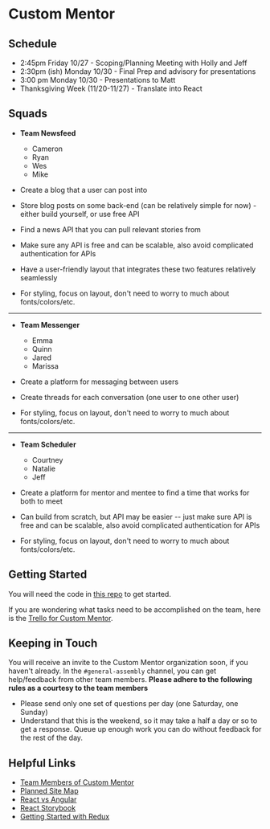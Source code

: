 # Custom Mentor

## Schedule

- 2:45pm Friday 10/27 - Scoping/Planning Meeting with Holly and Jeff
- 2:30pm (ish) Monday 10/30 - Final Prep and advisory for presentations
- 3:00 pm Monday 10/30 - Presentations to Matt
- Thanksgiving Week (11/20-11/27) - Translate into React

## Squads

- **Team Newsfeed**
  - Cameron
  - Ryan
  - Wes
  - Mike	
  
- Create a blog that a user can post into
- Store blog posts on some back-end (can be relatively simple for now) - either build yourself, or use free API
- Find a news API that you can pull relevant stories from 
- Make sure any API is free and can be scalable, also avoid complicated authentication for APIs
- Have a user-friendly layout that integrates these two features relatively seamlessly
- For styling, focus on layout, don't need to worry to much about fonts/colors/etc.

---

- **Team Messenger**
  - Emma
  - Quinn
  - Jared
  - Marissa

- Create a platform for messaging between users
- Create threads for each conversation (one user to one other user)
- For styling, focus on layout, don't need to worry to much about fonts/colors/etc.

---

- **Team Scheduler**
  - Courtney
  - Natalie
  - Jeff

- Create a platform for mentor and mentee to find a time that works for both to meet
- Can build from scratch, but API may be easier -- just make sure API is free and can be scalable, also avoid complicated authentication for APIs
- For styling, focus on layout, don't need to worry to much about fonts/colors/etc.

## Getting Started

You will need the code in [this repo](https://github.com/hollyewhite/custom_mentor) to get started.

If you are wondering what tasks need to be accomplished on the team, here is the [Trello for Custom Mentor](https://trello.com/b/EZAIMAMk/custom-mentor).

## Keeping in Touch

You will receive an invite to the Custom Mentor organization soon, if you haven't already.  In the `#general-assembly` channel, you can get help/feedback from other team members.  **Please adhere to the following rules as a courtesy to the team members**

- Please send only one set of questions per day (one Saturday, one Sunday)
- Understand that this is the weekend, so it may take a half a day or so to get a response.  Queue up enough work you can do without feedback for the rest of the day.

## Helpful Links

- [Team Members of Custom Mentor](https://docs.google.com/spreadsheets/d/1CqYYEtaoibtD1uAUvhyzM5_AnKOo4LieFUUEAVv4OwA/edit#gid=0)
- [Planned Site Map](https://drive.google.com/file/d/0ByEKaoZO6-N8SWtJcGdKRk9lQW8/view)
- [React vs Angular](https://www.sitepoint.com/react-vs-angular/)
- [React Storybook](https://voice.kadira.io/introducing-react-storybook-ec27f28de1e2)
- [Getting Started with Redux](https://egghead.io/courses/getting-started-with-redux)
